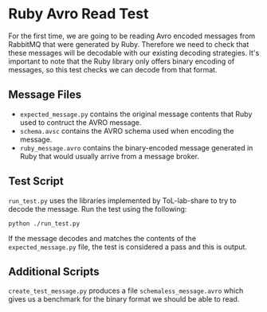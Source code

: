 # Ruby Avro Read Test

For the first time, we are going to be reading Avro encoded messages from RabbitMQ that were generated by Ruby.
Therefore we need to check that these messages will be decodable with our existing decoding strategies.
It's important to note that the Ruby library only offers binary encoding of messages, so this test checks we can decode from that format.

## Message Files

- `expected_message.py` contains the original message contents that Ruby used to contruct the AVRO message.
- `schema.avsc` contains the AVRO schema used when encoding the message.
- `ruby_message.avro` contains the binary-encoded message generated in Ruby that would usually arrive from a message broker.

## Test Script

`run_test.py` uses the libraries implemented by ToL-lab-share to try to decode the message.
Run the test using the following:

```shell
python ./run_test.py
```

If the message decodes and matches the contents of the `expected_message.py` file, the test is considered a pass and this is output.

## Additional Scripts

`create_test_message.py` produces a file `schemaless_message.avro` which gives us a benchmark for the binary format we should be able to read.
